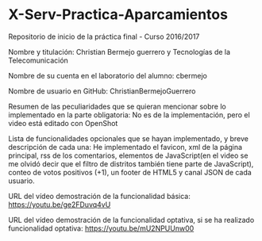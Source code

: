 # X-Serv-Practica-Aparcamientos
Repositorio de inicio de la práctica final - Curso 2016/2017

Nombre y titulación: Christian Bermejo guerrero y Tecnologías de la Telecomunicación

Nombre de su cuenta en el laboratorio del alumno: cbermejo

Nombre de usuario en GitHub: ChristianBermejoGuerrero

Resumen de las peculiaridades que se quieran mencionar sobre lo implementado en la parte obligatoria: No es de la implementación, pero el video está editado con OpenShot

Lista de funcionalidades opcionales que se hayan implementado, y breve
descripción de cada una: He implementado el favicon, xml de la página principal, rss de los comentarios, elementos de JavaScript(en el video se me olvidó decir que el filtro de distritos también tiene parte de JavaScript), conteo de votos positivos (+1), un footer de HTML5 y canal JSON de cada usuario.

URL del vídeo demostración de la funcionalidad básica: https://youtu.be/ge2FDuvq4vU 

URL del vídeo demostración de la funcionalidad optativa, si se ha realizado funcionalidad optativa: https://youtu.be/mU2NPUUnw00
